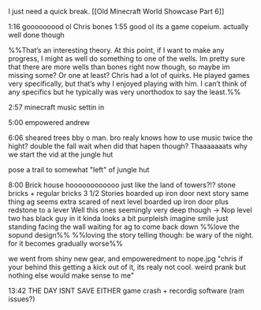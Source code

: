 
I just need a quick break.
[[Old Minecraft World Showcase Part 6]]




1:16 gooooooood ol Chris bones
1:55 good ol its a game copeium. actually well done though



%%That’s an interesting theory. At this point, if I want to make any progress, I might as well do something to one of the wells. Im pretty sure that there are more wells than bones right now though, so maybe im missing some? Or one at least? Chris had a lot of quirks. He played games very specifically, but that’s why I enjoyed playing with him. I can’t think of any specifics but he typically was very unorthodox to say the least.%%

2:57 minecraft music settin in

5:00 empowered andrew

6:06 sheared trees bby
	o man. bro realy knows how to use music
	twice the hight? double the fall
	wait when did that hapen though?
	Thaaaaaaats why we start the vid at the jungle hut

pose a trail to somewhat "left" of jungle hut

8:00 Brick house
	hoooooooooooo
		just like the land of towers?!?
	stone bricks + regular bricks
	3 1/2 Stories
	boarded up iron door
	next story same thing
	ag seems extra scared of next level
	boarded up iron door plus redstone to a lever 
		Well
			this ones seemingly very deep though
			-> Nop
	level two has black guy in it
		kinda looks a bit purpleish
		imagine smile just standing facing the wall waiting for ag to come back down
		%%love the sopund design%%
		%%loving the story telling though: be wary of the night. for it becomes gradually worse%%

we went from shiny new gear, and empoweredment to nope.jpg
	"chris if your behind this getting a kick out of it, its realy not cool.
		weird prank but nothing else would make sense to me"

13:42 THE DAY ISNT SAVE EITHER
	game crash + recordig software (ram issues?)
	
	